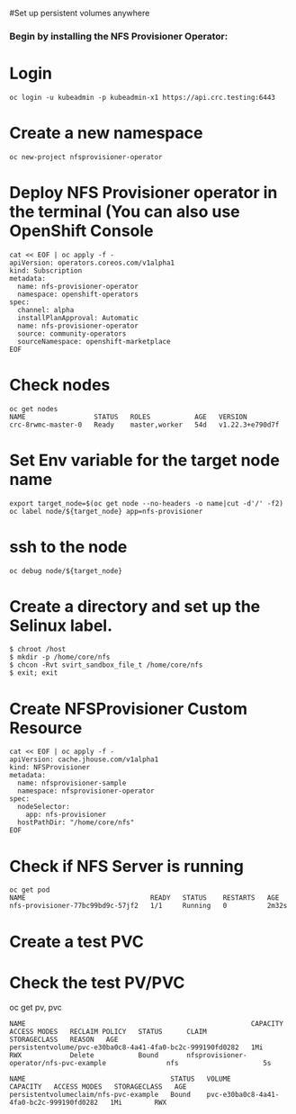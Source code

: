 #Set up persistent volumes anywhere

### Begin by installing the NFS Provisioner Operator:

# Login
```
oc login -u kubeadmin -p kubeadmin-x1 https://api.crc.testing:6443
```

# Create a new namespace
```
oc new-project nfsprovisioner-operator

```
# Deploy NFS Provisioner operator in the terminal (You can also use OpenShift Console
```
cat << EOF | oc apply -f -
apiVersion: operators.coreos.com/v1alpha1
kind: Subscription
metadata:
  name: nfs-provisioner-operator
  namespace: openshift-operators
spec:
  channel: alpha
  installPlanApproval: Automatic
  name: nfs-provisioner-operator
  source: community-operators
  sourceNamespace: openshift-marketplace
EOF

```

# Check nodes
```
oc get nodes
NAME                 STATUS   ROLES           AGE   VERSION
crc-8rwmc-master-0   Ready    master,worker   54d   v1.22.3+e790d7f

```
# Set Env variable for the target node name
```
export target_node=$(oc get node --no-headers -o name|cut -d'/' -f2)
oc label node/${target_node} app=nfs-provisioner

```
# ssh to the node
```
oc debug node/${target_node}
```

# Create a directory and set up the Selinux label.
```
$ chroot /host
$ mkdir -p /home/core/nfs
$ chcon -Rvt svirt_sandbox_file_t /home/core/nfs
$ exit; exit
```

# Create NFSProvisioner Custom Resource
```
cat << EOF | oc apply -f -
apiVersion: cache.jhouse.com/v1alpha1
kind: NFSProvisioner
metadata:
  name: nfsprovisioner-sample
  namespace: nfsprovisioner-operator
spec:
  nodeSelector:
    app: nfs-provisioner
  hostPathDir: "/home/core/nfs"
EOF
```

# Check if NFS Server is running
```
oc get pod
NAME                               READY   STATUS    RESTARTS   AGE
nfs-provisioner-77bc99bd9c-57jf2   1/1     Running   0          2m32s
```
# Create a test PVC

# Check the test PV/PVC
oc get pv, pvc
```
NAME                                                        CAPACITY   ACCESS MODES   RECLAIM POLICY   STATUS      CLAIM                                                 STORAGECLASS   REASON   AGE
persistentvolume/pvc-e30ba0c8-4a41-4fa0-bc2c-999190fd0282   1Mi        RWX            Delete           Bound       nfsprovisioner-operator/nfs-pvc-example               nfs                     5s

NAME                                    STATUS   VOLUME                                     CAPACITY   ACCESS MODES   STORAGECLASS   AGE
persistentvolumeclaim/nfs-pvc-example   Bound    pvc-e30ba0c8-4a41-4fa0-bc2c-999190fd0282   1Mi        RWX
```
